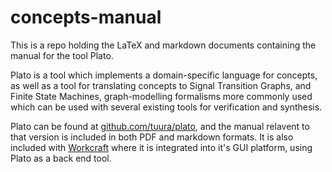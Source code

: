# concepts-manual
This is a repo holding the LaTeX and markdown documents containing the manual for the tool Plato.

Plato is a tool which implements a domain-specific language for concepts, as well as a tool for translating
concepts to Signal Transition Graphs, and Finite State Machines, graph-modelling formalisms more commonly
used which can be used with several existing tools for verification and synthesis. 

Plato can be found at [github.com/tuura/plato](https://github.com/tuura/plato), and the manual relavent to
that version is included in both PDF and markdown formats. It is also included with [Workcraft](https://workcraft.org)
where it is integrated into it's GUI platform, using Plato as a back end tool.
